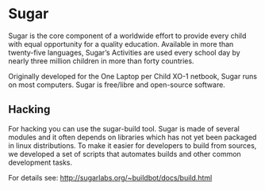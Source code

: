 Sugar
=====

Sugar is the core component of a worldwide effort to provide every
child with equal opportunity for a quality education. Available in
more than twenty-five languages, Sugar’s Activities are used every
school day by nearly three million children in more than forty
countries.

Originally developed for the One Laptop per Child XO-1 netbook, Sugar
runs on most computers. Sugar is free/libre and open-source software.

Hacking
-------

For hacking you can use the sugar-build tool. Sugar is made of several modules and it often depends on libraries which has not yet been packaged in linux distributions. To make it easier for developers to build from sources, we developed a set of scripts that automates builds and other common development tasks. 

For details see: http://sugarlabs.org/~buildbot/docs/build.html

